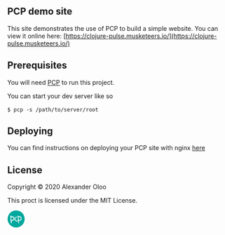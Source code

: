 ## PCP demo site

This site demonstrates the use of PCP to build a simple website. You can view it online here: [https://clojure-pulse.musketeers.io/](https://clojure-pulse.musketeers.io/)

## Prerequisites
You will need [PCP](https://github.com/alekcz/pcp) to run this project. 

You can start your dev server like so

``` shellsession
$ pcp -s /path/to/server/root
```
## Deploying

You can find instructions on deploying your PCP site with nginx [here](https://github.com/alekcz/pcp/blob/master/docs/replacing-php.md)

## License

Copyright © 2020 Alexander Oloo

This proct is licensed under the MIT License.

<img src="https://raw.githubusercontent.com/alekcz/pcp/master/assets/logo/logo-alt.svg" width="40px">